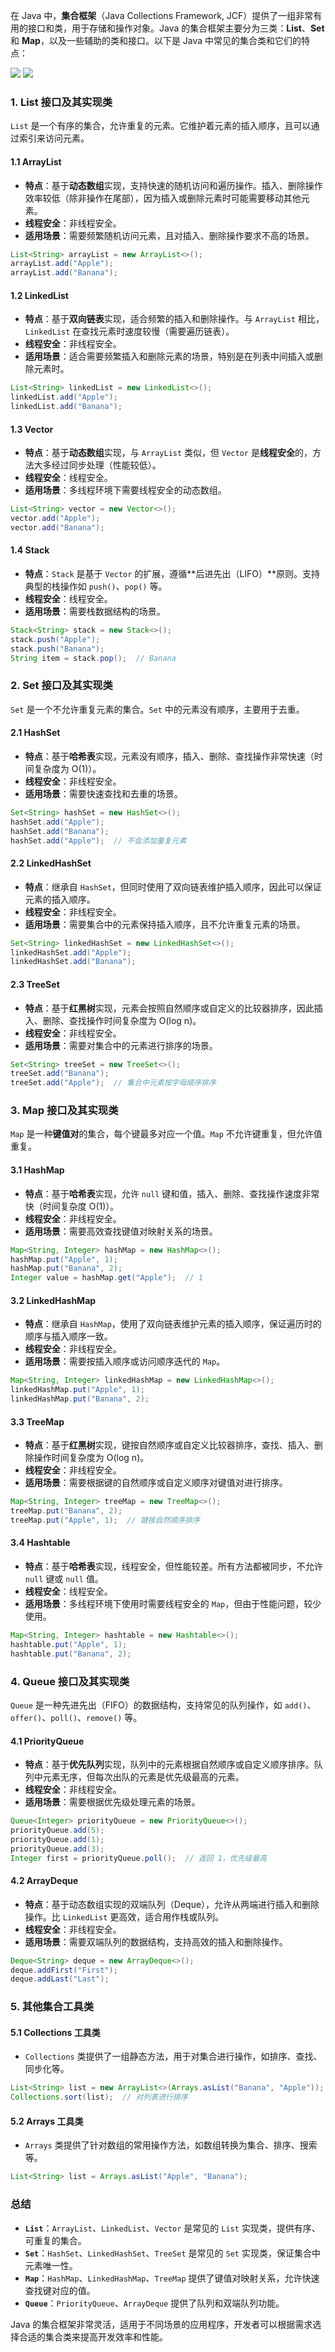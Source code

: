 在 Java 中，**集合框架**（Java Collections Framework, JCF）提供了一组非常有用的接口和类，用于存储和操作对象。Java 的集合框架主要分为三类：**List**、**Set** 和 **Map**，以及一些辅助的类和接口。以下是 Java 中常见的集合类和它们的特点：

![](/src/常见集合.png)
![](/src/常见集合map.png)

### 1. **List 接口及其实现类**
`List` 是一个有序的集合，允许重复的元素。它维护着元素的插入顺序，且可以通过索引来访问元素。

#### 1.1 **ArrayList**
- **特点**：基于**动态数组**实现，支持快速的随机访问和遍历操作。插入、删除操作效率较低（除非操作在尾部），因为插入或删除元素时可能需要移动其他元素。
- **线程安全**：非线程安全。
- **适用场景**：需要频繁随机访问元素，且对插入、删除操作要求不高的场景。

```java
List<String> arrayList = new ArrayList<>();
arrayList.add("Apple");
arrayList.add("Banana");
```

#### 1.2 **LinkedList**
- **特点**：基于**双向链表**实现，适合频繁的插入和删除操作。与 `ArrayList` 相比，`LinkedList` 在查找元素时速度较慢（需要遍历链表）。
- **线程安全**：非线程安全。
- **适用场景**：适合需要频繁插入和删除元素的场景，特别是在列表中间插入或删除元素时。

```java
List<String> linkedList = new LinkedList<>();
linkedList.add("Apple");
linkedList.add("Banana");
```

#### 1.3 **Vector**
- **特点**：基于**动态数组**实现，与 `ArrayList` 类似，但 `Vector` 是**线程安全**的，方法大多经过同步处理（性能较低）。
- **线程安全**：线程安全。
- **适用场景**：多线程环境下需要线程安全的动态数组。

```java
List<String> vector = new Vector<>();
vector.add("Apple");
vector.add("Banana");
```

#### 1.4 **Stack**
- **特点**：`Stack` 是基于 `Vector` 的扩展，遵循**后进先出（LIFO）**原则。支持典型的栈操作如 `push()`、`pop()` 等。
- **线程安全**：线程安全。
- **适用场景**：需要栈数据结构的场景。

```java
Stack<String> stack = new Stack<>();
stack.push("Apple");
stack.push("Banana");
String item = stack.pop();  // Banana
```

### 2. **Set 接口及其实现类**
`Set` 是一个不允许重复元素的集合。`Set` 中的元素没有顺序，主要用于去重。

#### 2.1 **HashSet**
- **特点**：基于**哈希表**实现，元素没有顺序，插入、删除、查找操作非常快速（时间复杂度为 O(1)）。
- **线程安全**：非线程安全。
- **适用场景**：需要快速查找和去重的场景。

```java
Set<String> hashSet = new HashSet<>();
hashSet.add("Apple");
hashSet.add("Banana");
hashSet.add("Apple");  // 不会添加重复元素
```

#### 2.2 **LinkedHashSet**
- **特点**：继承自 `HashSet`，但同时使用了双向链表维护插入顺序，因此可以保证元素的插入顺序。
- **线程安全**：非线程安全。
- **适用场景**：需要集合中的元素保持插入顺序，且不允许重复元素的场景。

```java
Set<String> linkedHashSet = new LinkedHashSet<>();
linkedHashSet.add("Apple");
linkedHashSet.add("Banana");
```

#### 2.3 **TreeSet**
- **特点**：基于**红黑树**实现，元素会按照自然顺序或自定义的比较器排序，因此插入、删除、查找操作时间复杂度为 O(log n)。
- **线程安全**：非线程安全。
- **适用场景**：需要对集合中的元素进行排序的场景。

```java
Set<String> treeSet = new TreeSet<>();
treeSet.add("Banana");
treeSet.add("Apple");  // 集合中元素按字母顺序排序
```

### 3. **Map 接口及其实现类**
`Map` 是一种**键值对**的集合，每个键最多对应一个值。`Map` 不允许键重复，但允许值重复。

#### 3.1 **HashMap**
- **特点**：基于**哈希表**实现，允许 `null` 键和值，插入、删除、查找操作速度非常快（时间复杂度 O(1)）。
- **线程安全**：非线程安全。
- **适用场景**：需要高效查找键值对映射关系的场景。

```java
Map<String, Integer> hashMap = new HashMap<>();
hashMap.put("Apple", 1);
hashMap.put("Banana", 2);
Integer value = hashMap.get("Apple");  // 1
```

#### 3.2 **LinkedHashMap**
- **特点**：继承自 `HashMap`，使用了双向链表维护元素的插入顺序，保证遍历时的顺序与插入顺序一致。
- **线程安全**：非线程安全。
- **适用场景**：需要按插入顺序或访问顺序迭代的 `Map`。

```java
Map<String, Integer> linkedHashMap = new LinkedHashMap<>();
linkedHashMap.put("Apple", 1);
linkedHashMap.put("Banana", 2);
```

#### 3.3 **TreeMap**
- **特点**：基于**红黑树**实现，键按自然顺序或自定义比较器排序，查找、插入、删除操作时间复杂度为 O(log n)。
- **线程安全**：非线程安全。
- **适用场景**：需要根据键的自然顺序或自定义顺序对键值对进行排序。

```java
Map<String, Integer> treeMap = new TreeMap<>();
treeMap.put("Banana", 2);
treeMap.put("Apple", 1);  // 键按自然顺序排序
```

#### 3.4 **Hashtable**
- **特点**：基于**哈希表**实现，线程安全，但性能较差。所有方法都被同步，不允许 `null` 键或 `null` 值。
- **线程安全**：线程安全。
- **适用场景**：多线程环境下使用时需要线程安全的 `Map`，但由于性能问题，较少使用。

```java
Map<String, Integer> hashtable = new Hashtable<>();
hashtable.put("Apple", 1);
hashtable.put("Banana", 2);
```

### 4. **Queue 接口及其实现类**
`Queue` 是一种先进先出（FIFO）的数据结构，支持常见的队列操作，如 `add()`、`offer()`、`poll()`、`remove()` 等。

#### 4.1 **PriorityQueue**
- **特点**：基于**优先队列**实现，队列中的元素根据自然顺序或自定义顺序排序。队列中元素无序，但每次出队的元素是优先级最高的元素。
- **线程安全**：非线程安全。
- **适用场景**：需要根据优先级处理元素的场景。

```java
Queue<Integer> priorityQueue = new PriorityQueue<>();
priorityQueue.add(5);
priorityQueue.add(1);
priorityQueue.add(3);
Integer first = priorityQueue.poll();  // 返回 1，优先级最高
```

#### 4.2 **ArrayDeque**
- **特点**：基于动态数组实现的双端队列（Deque），允许从两端进行插入和删除操作。比 `LinkedList` 更高效，适合用作栈或队列。
- **线程安全**：非线程安全。
- **适用场景**：需要双端队列的数据结构，支持高效的插入和删除操作。

```java
Deque<String> deque = new ArrayDeque<>();
deque.addFirst("First");
deque.addLast("Last");
```

### 5. **其他集合工具类**

#### 5.1 **Collections 工具类**
- `Collections` 类提供了一组静态方法，用于对集合进行操作，如排序、查找、同步化等。

```java
List<String> list = new ArrayList<>(Arrays.asList("Banana", "Apple"));
Collections.sort(list);  // 对列表进行排序
```

#### 5.2 **Arrays 工具类**
- `Arrays` 类提供了针对数组的常用操作方法，如数组转换为集合、排序、搜索等。

```java
List<String> list = Arrays.asList("Apple", "Banana");
```

### 总结

- **`List`**：`ArrayList`、`LinkedList`、`Vector` 是常见的 `List` 实现类，提供有序、可重复的集合。
- **`Set`**：`HashSet`、`LinkedHashSet`、`TreeSet` 是常见的 `Set` 实现类，保证集合中元素唯一性。
- **`Map`**：`HashMap`、`LinkedHashMap`、`TreeMap` 提供了键值对映射关系，允许快速查找键对应的值。
- **`Queue`**：`PriorityQueue`、`ArrayDeque` 提供了队列和双端队列功能。

Java 的集合框架非常灵活，适用于不同场景的应用程序，开发者可以根据需求选择合适的集合类来提高开发效率和性能。